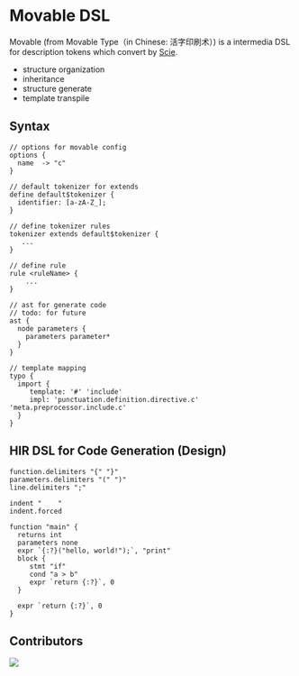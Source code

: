 # Movable DSL

Movable (from Movable Type（in Chinese: 活字印刷术）) is a intermedia DSL for description tokens which convert by [Scie](github.com/phodal/scie/).

 - structure organization
 - inheritance
 - structure generate
 - template transpile

## Syntax

```
// options for movable config
options {
  name  -> "c"
}

// default tokenizer for extends
define default$tokenizer {
  identifier: [a-zA-Z_];
}

// define tokenizer rules
tokenizer extends default$tokenizer {
   ...
}

// define rule
rule <ruleName> {
    ...
}

// ast for generate code
// todo: for future
ast {
  node parameters {
    parameters parameter*
  }
}

// template mapping
typo {
  import {
     template: '#' 'include'
     impl: 'punctuation.definition.directive.c' 'meta.preprocessor.include.c'
  }
}
```

## HIR DSL for Code Generation (Design)

```
function.delimiters "{" "}"
parameters.delimiters "(" ")"
line.delimiters ";"

indent "    "
indent.forced

function "main" {
  returns int
  parameters none
  expr `{:?}("hello, world!");`, "print"
  block {
     stmt "if"
     cond "a > b"
     expr `return {:?}`, 0
  }

  expr `return {:?}`, 0
}
```

## Contributors

<a href="https://github.com/charj-lang/movable/graphs/contributors">
  <img src="https://contributors-img.web.app/image?repo=charj-lang/movable" />
</a>
